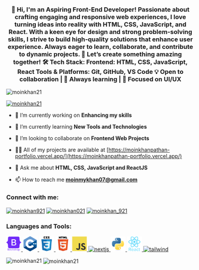 <h3 align="center">👋 Hi, I'm an Aspiring Front-End Developer! Passionate about crafting engaging and responsive web experiences, I love turning ideas into reality with HTML, CSS, JavaScript, and React. With a keen eye for design and strong problem-solving skills, I strive to build high-quality solutions that enhance user experience. Always eager to learn, collaborate, and contribute to dynamic projects. 🚀 Let’s create something amazing together! 🛠️ Tech Stack: Frontend: HTML, CSS, JavaScript, React Tools & Platforms: Git, GitHub, VS Code 💡 Open to collaboration | 🚀 Always learning | 🎨 Focused on UI/UX</h3>

<p align="left"> <img src="https://komarev.com/ghpvc/?username=moinkhan21&label=Profile%20views&color=0e75b6&style=flat" alt="moinkhan21" /> </p>

<p align="left"> <a href="https://github.com/ryo-ma/github-profile-trophy"><img src="https://github-profile-trophy.vercel.app/?username=moinkhan21" alt="moinkhan21" /></a> </p>

- 🔭 I’m currently working on **Enhancing my skills**

- 🌱 I’m currently learning **New Tools and Technologies**

- 👯 I’m looking to collaborate on **Frontend Web Projects**

- 👨‍💻 All of my projects are available at [https://moinkhanpathan-portfolio.vercel.app/](https://moinkhanpathan-portfolio.vercel.app/)

- 💬 Ask me about **HTML, CSS, JavaScript and ReactJS**

- 📫 How to reach me **moinmykhan07@gmail.com**

<h3 align="left">Connect with me:</h3>
<p align="left">
<a href="https://twitter.com/moinkhan921" target="blank"><img align="center" src="https://raw.githubusercontent.com/rahuldkjain/github-profile-readme-generator/master/src/images/icons/Social/twitter.svg" alt="moinkhan921" height="30" width="40" /></a>
<a href="https://linkedin.com/in/moinkhan021" target="blank"><img align="center" src="https://raw.githubusercontent.com/rahuldkjain/github-profile-readme-generator/master/src/images/icons/Social/linked-in-alt.svg" alt="moinkhan021" height="30" width="40" /></a>
<a href="https://instagram.com/moinkhan_921" target="blank"><img align="center" src="https://raw.githubusercontent.com/rahuldkjain/github-profile-readme-generator/master/src/images/icons/Social/instagram.svg" alt="moinkhan_921" height="30" width="40" /></a>
</p>

<h3 align="left">Languages and Tools:</h3>
<p align="left"> <a href="https://getbootstrap.com" target="_blank" rel="noreferrer"> <img src="https://raw.githubusercontent.com/devicons/devicon/master/icons/bootstrap/bootstrap-plain-wordmark.svg" alt="bootstrap" width="40" height="40"/> </a> <a href="https://www.w3schools.com/cpp/" target="_blank" rel="noreferrer"> <img src="https://raw.githubusercontent.com/devicons/devicon/master/icons/cplusplus/cplusplus-original.svg" alt="cplusplus" width="40" height="40"/> </a> <a href="https://www.w3schools.com/css/" target="_blank" rel="noreferrer"> <img src="https://raw.githubusercontent.com/devicons/devicon/master/icons/css3/css3-original-wordmark.svg" alt="css3" width="40" height="40"/> </a> <a href="https://www.w3.org/html/" target="_blank" rel="noreferrer"> <img src="https://raw.githubusercontent.com/devicons/devicon/master/icons/html5/html5-original-wordmark.svg" alt="html5" width="40" height="40"/> </a> <a href="https://developer.mozilla.org/en-US/docs/Web/JavaScript" target="_blank" rel="noreferrer"> <img src="https://raw.githubusercontent.com/devicons/devicon/master/icons/javascript/javascript-original.svg" alt="javascript" width="40" height="40"/> </a> <a href="https://nextjs.org/" target="_blank" rel="noreferrer"> <img src="https://cdn.worldvectorlogo.com/logos/nextjs-2.svg" alt="nextjs" width="40" height="40"/> </a> <a href="https://www.python.org" target="_blank" rel="noreferrer"> <img src="https://raw.githubusercontent.com/devicons/devicon/master/icons/python/python-original.svg" alt="python" width="40" height="40"/> </a> <a href="https://reactjs.org/" target="_blank" rel="noreferrer"> <img src="https://raw.githubusercontent.com/devicons/devicon/master/icons/react/react-original-wordmark.svg" alt="react" width="40" height="40"/> </a> <a href="https://tailwindcss.com/" target="_blank" rel="noreferrer"> <img src="https://www.vectorlogo.zone/logos/tailwindcss/tailwindcss-icon.svg" alt="tailwind" width="40" height="40"/> </a> </p>

<p><img align="left" src="https://github-readme-stats.vercel.app/api/top-langs?username=moinkhan21&show_icons=true&locale=en&layout=compact" alt="moinkhan21" /></p>

<p>&nbsp;<img align="center" src="https://github-readme-stats.vercel.app/api?username=moinkhan21&show_icons=true&locale=en" alt="moinkhan21" /></p>
